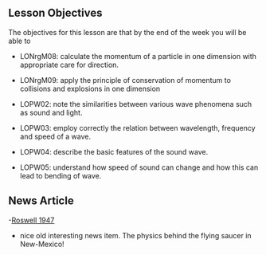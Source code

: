 ## Lesson Objectives

The objectives for this lesson are that by the end of the week you will be able to
* LONrgM08: calculate the momentum of a particle in one dimension with appropriate care for direction.

* LONrgM09: apply the principle of conservation of momentum to collisions and explosions in one dimension

* LOPW02: note the similarities between various wave phenomena such as sound and light. 

* LOPW03: employ correctly the relation between wavelength, frequency and speed of a wave.

* LOPW04: describe the basic features of the sound wave.

* LOPW05: understand how speed of sound can change and how this can lead to bending of wave.


## News Article

-<a href="http://www.angelfire.com/indie/anna_jones1/daily_record.html" target="_blank">Roswell 1947</a> 
 * nice old interesting news item. The physics behind the flying saucer in New-Mexico!